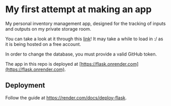 # My first attempt at making an app
My personal inventory management app, designed for the tracking of inputs and outputs on my private storage room.

You can take a look at it through this [link](https://inventory-management-app-6jlp.onrender.com/)! It may take a while to load in :/ as it is being hosted on a free account.

In order to change the database, you must provide a valid GitHub token.

The app in this repo is deployed at [https://flask.onrender.com](https://flask.onrender.com).

## Deployment

Follow the guide at https://render.com/docs/deploy-flask.
